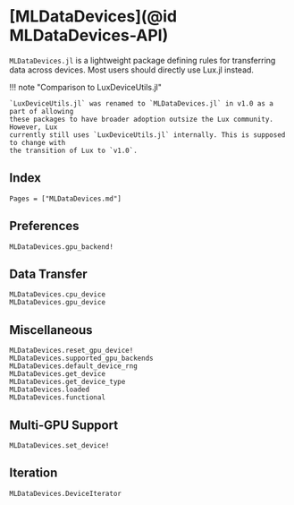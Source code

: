 # [MLDataDevices](@id MLDataDevices-API)

`MLDataDevices.jl` is a lightweight package defining rules for transferring data across
devices. Most users should directly use Lux.jl instead.

!!! note "Comparison to LuxDeviceUtils.jl"

    `LuxDeviceUtils.jl` was renamed to `MLDataDevices.jl` in v1.0 as a part of allowing
    these packages to have broader adoption outsize the Lux community. However, Lux
    currently still uses `LuxDeviceUtils.jl` internally. This is supposed to change with
    the transition of Lux to `v1.0`.

## Index

```@index
Pages = ["MLDataDevices.md"]
```

## Preferences

```@docs
MLDataDevices.gpu_backend!
```

## Data Transfer

```@docs
MLDataDevices.cpu_device
MLDataDevices.gpu_device
```

## Miscellaneous

```@docs
MLDataDevices.reset_gpu_device!
MLDataDevices.supported_gpu_backends
MLDataDevices.default_device_rng
MLDataDevices.get_device
MLDataDevices.get_device_type
MLDataDevices.loaded
MLDataDevices.functional
```

## Multi-GPU Support

```@docs
MLDataDevices.set_device!
```

## Iteration

```@docs
MLDataDevices.DeviceIterator
```
